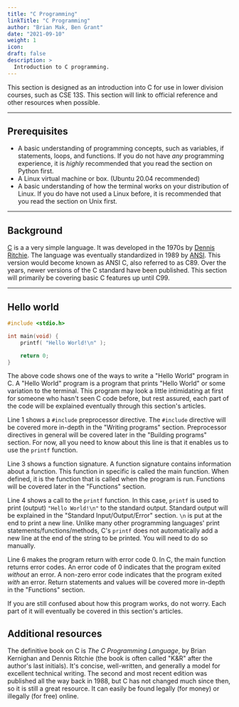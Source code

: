 ```yaml
---
title: "C Programming"
linkTitle: "C Programming"
author: "Brian Mak, Ben Grant"
date: "2021-09-10"
weight: 1
icon:
draft: false
description: >
  Introduction to C programming.
---
```


This section is designed as an introduction into C for use in lower division courses, such as CSE 13S. This section will link to official reference and other resources when possible.

---

## Prerequisites

- A basic understanding of programming concepts, such as variables, if statements, loops, and functions. If you do not have *any* programming experience, it is *highly* recommended that you read the section on Python first.
- A Linux virtual machine or box. (Ubuntu 20.04 recommended)
- A basic understanding of how the terminal works on your distribution of Linux. If you do have not used a Linux before, it is recommended that you read the section on Unix first.

---

## Background

[C](https://en.wikipedia.org/wiki/C_\(programming_language\)) is a a very simple language. It was developed in the 1970s by [Dennis Ritchie](https://en.wikipedia.org/wiki/Dennis_Ritchie). The language was eventually standardized in 1989 by [ANSI](https://en.wikipedia.org/wiki/American_National_Standards_Institute). This version would become known as ANSI C, also referred to as C89. Over the years, newer versions of the C standard have been published. This section will primarily be covering basic C features up until C99.

---

## Hello world

```c {linenos=table}
#include <stdio.h>

int main(void) {
    printf( "Hello World!\n" );

    return 0;
}
```

The above code shows one of the ways to write a "Hello World" program in C. A "Hello World" program is a program that prints "Hello World" or some variation to the terminal. This program may look a little intimidating at first for someone who hasn't seen C code before, but rest assured, each part of the code will be explained eventually through this section's articles.

Line 1 shows a ``#include`` preprocessor directive. The ``#include`` directive will be covered more in-depth in the "Writing programs" section. Preprocessor directives in general will be covered later in the "Building programs" section. For now, all you need to know about this line is that it enables us to use the ``printf`` function.

Line 3 shows a function signature. A function signature contains information about a function. This function in specific is called the main function. When defined, it is the function that is called when the program is run. Functions will be covered later in the "Functions" section.

Line 4 shows a call to the ``printf`` function. In this case, ``printf`` is used to print (output) ``"Hello World!\n"`` to the standard output. Standard output will be explained in the "Standard Input/Output/Error" section. ``\n`` is put at the end to print a new line. Unlike many other programming languages' print statements/functions/methods, C's ``printf`` does not automatically add a new line at the end of the string to be printed. You will need to do so manually.

Line 6 makes the program return with error code 0. In C, the main function returns error codes. An error code of 0 indicates that the program exited *without* an error. A non-zero error code indicates that the program exited *with* an error. Return statements and values will be covered more in-depth in the "Functions" section.

If you are still confused about how this program works, do not worry. Each part of it will eventually be covered in this section's articles.

## Additional resources

The definitive book on C is _The C Programming Language_, by Brian Kernighan and Dennis Ritchie (the book is often called "K&R" after the author's last initials). It's concise, well-written, and generally a model for excellent technical writing. The second and most recent edition was published all the way back in 1988, but C has not changed much since then, so it is still a great resource. It can easily be found legally (for money) or illegally (for free) online.
